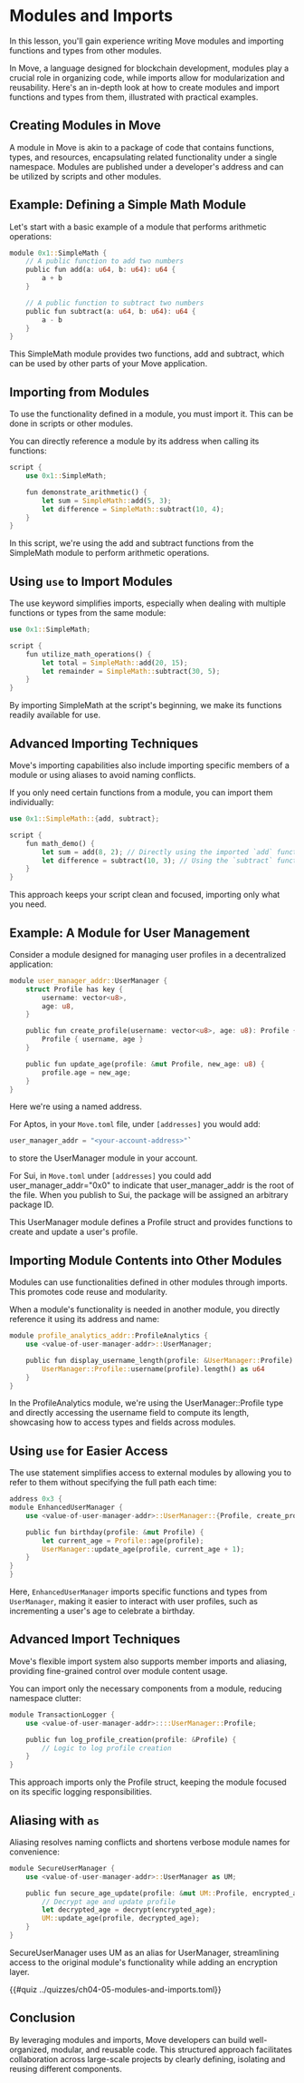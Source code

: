 # Modules and Imports

In this lesson, you'll gain experience writing Move modules and importing functions and types from other modules.

In Move, a language designed for blockchain development, modules play a crucial role in organizing code, while imports allow for modularization and reusability. Here's an in-depth look at how to create modules and import functions and types from them, illustrated with practical examples.

## Creating Modules in Move

A module in Move is akin to a package of code that contains functions, types, and resources, encapsulating related functionality under a single namespace. Modules are published under a developer's address and can be utilized by scripts and other modules.

## Example: Defining a Simple Math Module

Let's start with a basic example of a module that performs arithmetic operations:

```rust
module 0x1::SimpleMath {
    // A public function to add two numbers
    public fun add(a: u64, b: u64): u64 {
        a + b
    }

    // A public function to subtract two numbers
    public fun subtract(a: u64, b: u64): u64 {
        a - b
    }
}
```

This SimpleMath module provides two functions, add and subtract, which can be used by other parts of your Move application.

## Importing from Modules

To use the functionality defined in a module, you must import it. This can be done in scripts or other modules.

You can directly reference a module by its address when calling its functions:

```rust
script {
    use 0x1::SimpleMath;

    fun demonstrate_arithmetic() {
        let sum = SimpleMath::add(5, 3);
        let difference = SimpleMath::subtract(10, 4);
    }
}
```

In this script, we're using the add and subtract functions from the SimpleMath module to perform arithmetic operations.

## Using `use` to Import Modules

The use keyword simplifies imports, especially when dealing with multiple functions or types from the same module:

```rust
use 0x1::SimpleMath;

script {
    fun utilize_math_operations() {
        let total = SimpleMath::add(20, 15);
        let remainder = SimpleMath::subtract(30, 5);
    }
}
```

By importing SimpleMath at the script's beginning, we make its functions readily available for use.

## Advanced Importing Techniques

Move's importing capabilities also include importing specific members of a module or using aliases to avoid naming conflicts.

If you only need certain functions from a module, you can import them individually:

```rust
use 0x1::SimpleMath::{add, subtract};

script {
    fun math_demo() {
        let sum = add(8, 2); // Directly using the imported `add` function
        let difference = subtract(10, 3); // Using the `subtract` function
    }
}
```
This approach keeps your script clean and focused, importing only what you need.

## Example: A Module for User Management

Consider a module designed for managing user profiles in a decentralized application:

```rust
module user_manager_addr::UserManager {
    struct Profile has key {
        username: vector<u8>,
        age: u8,
    }

    public fun create_profile(username: vector<u8>, age: u8): Profile {
        Profile { username, age }
    }

    public fun update_age(profile: &mut Profile, new_age: u8) {
        profile.age = new_age;
    }
}
```

Here we're using a named address. 

For Aptos, in your `Move.toml` file, under `[addresses]` you would add: 

```rust
user_manager_addr = "<your-account-address>"`
``` 

to store the UserManager module in your account.

For Sui, in `Move.toml` under `[addresses]` you could add user_manager_addr="0x0" to indicate that user_manager_addr is the root of the file. When you publish to Sui, the package will be assigned an arbitrary package ID. 

This UserManager module defines a Profile struct and provides functions to create and update a user's profile.

## Importing Module Contents into Other Modules

Modules can use functionalities defined in other modules through imports. This promotes code reuse and modularity.

When a module's functionality is needed in another module, you directly reference it using its address and name:

```rust
module profile_analytics_addr::ProfileAnalytics {
    use <value-of-user-manager-addr>::UserManager;

    public fun display_username_length(profile: &UserManager::Profile): u64 {
        UserManager::Profile::username(profile).length() as u64
    }
}
```
In the ProfileAnalytics module, we're using the UserManager::Profile type and directly accessing the username field to compute its length, showcasing how to access types and fields across modules.

## Using `use` for Easier Access

The use statement simplifies access to external modules by allowing you to refer to them without specifying the full path each time:

```rust
address 0x3 {
module EnhancedUserManager {
    use <value-of-user-manager-addr>::UserManager::{Profile, create_profile, update_age};

    public fun birthday(profile: &mut Profile) {
        let current_age = Profile::age(profile);
        UserManager::update_age(profile, current_age + 1);
    }
}
}
```

Here, `EnhancedUserManager` imports specific functions and types from `UserManager`, making it easier to interact with user profiles, such as incrementing a user's age to celebrate a birthday.

## Advanced Import Techniques

Move's flexible import system also supports member imports and aliasing, providing fine-grained control over module content usage.

You can import only the necessary components from a module, reducing namespace clutter:

```rust
module TransactionLogger {
    use <value-of-user-manager-addr>::::UserManager::Profile;

    public fun log_profile_creation(profile: &Profile) {
        // Logic to log profile creation
    }
}
```
This approach imports only the Profile struct, keeping the module focused on its specific logging responsibilities.

## Aliasing with `as`

Aliasing resolves naming conflicts and shortens verbose module names for convenience:

```rust
module SecureUserManager {
    use <value-of-user-manager-addr>::UserManager as UM;

    public fun secure_age_update(profile: &mut UM::Profile, encrypted_age: u8) {
        // Decrypt age and update profile
        let decrypted_age = decrypt(encrypted_age);
        UM::update_age(profile, decrypted_age);
    }
}
```

SecureUserManager uses UM as an alias for UserManager, streamlining access to the original module's functionality while adding an encryption layer.

{{#quiz ../quizzes/ch04-05-modules-and-imports.toml}}

## Conclusion

By leveraging modules and imports, Move developers can build well-organized, modular, and reusable code. This structured approach facilitates collaboration across large-scale projects by clearly defining, isolating and reusing different components. 